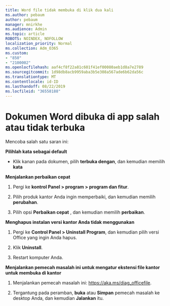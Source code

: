 ```yaml
---
title: Word file tidak membuka di klik dua kali
ms.author: pebaum
author: pebaum
manager: mnirkhe
ms.audience: Admin
ms.topic: article
ROBOTS: NOINDEX, NOFOLLOW
localization_priority: Normal
ms.collection: Adm_O365
ms.custom:
- "850"
- "2100002"
ms.openlocfilehash: aaf4cf8f22a81c601f41ef00080aeb1d8a7e2789
ms.sourcegitcommit: 1d98db8acb9959aba3b5e308a567ade6b62da56c
ms.translationtype: MT
ms.contentlocale: id-ID
ms.lasthandoff: 08/22/2019
ms.locfileid: "36558188"
---
```

# <a name="word-document-opened-in-the-wrong-app-or-didnt-open"></a>Dokumen Word dibuka di app salah atau tidak terbuka

Mencoba salah satu saran ini:

**Pilihlah kata sebagai default**

- Klik kanan pada dokumen, pilih **terbuka dengan**, dan kemudian memilih **kata**

**Menjalankan perbaikan cepat**

1. Pergi ke **kontrol Panel > program > program dan fitur**.

2. Pilih produk kantor Anda ingin memperbaiki, dan kemudian memilih **perubahan**.

3. Pilih opsi **Perbaikan cepat** , dan kemudian memilih **perbaikan**.

**Menghapus instalan versi kantor Anda tidak menggunakan**

1. Pergi ke **Control Panel > Uninstall Program**, dan kemudian pilih versi Office yang ingin Anda hapus.

2. Klik **Uninstall**.

3. Restart komputer Anda.

**Menjalankan pemecah masalah ini untuk mengatur ekstensi file kantor untuk membuka di kantor**

1. Menjalankan pemecah masalah ini: https://aka.ms/diag_officefile.

2. Tergantung pada peramban, **buka** atau **Simpan** pemecah masalah ke desktop Anda, dan kemudian **Jalankan** itu.
